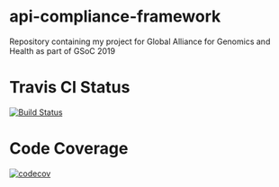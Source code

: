 # api-compliance-framework
Repository containing my project for Global Alliance for Genomics and Health as part of GSoC 2019

# Travis CI Status

[![Build Status](https://travis-ci.org/rkaushik15/api-compliance-framework.svg?branch=master)](https://travis-ci.org/rkaushik15/api-compliance-framework)

# Code Coverage

[![codecov](https://codecov.io/gh/rkaushik15/api-compliance-framework/branch/master/graph/badge.svg)](https://codecov.io/gh/rkaushik15/api-compliance-framework)
